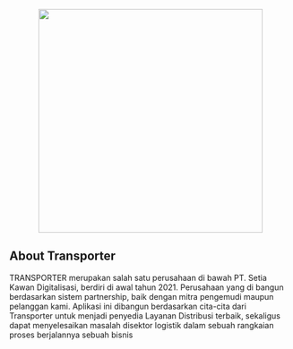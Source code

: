 <p align="center"><a href="https://laravel.com" target="_blank"><img src="http://transporters.solutions/assets/img/transporter%20logo-01.png" width="400"></a></p>

## About Transporter

TRANSPORTER merupakan salah satu perusahaan di bawah PT. Setia Kawan Digitalisasi, berdiri di awal tahun 2021. Perusahaan yang di bangun berdasarkan sistem partnership, baik dengan mitra pengemudi maupun pelanggan kami. Aplikasi ini dibangun berdasarkan cita-cita dari Transporter untuk menjadi penyedia Layanan Distribusi terbaik, sekaligus dapat menyelesaikan masalah disektor logistik dalam sebuah rangkaian proses berjalannya sebuah bisnis
